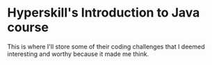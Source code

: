 # Hyperskill's Introduction to Java course

This is where I'll store some of their coding challenges that I deemed interesting and worthy because it made me think.

